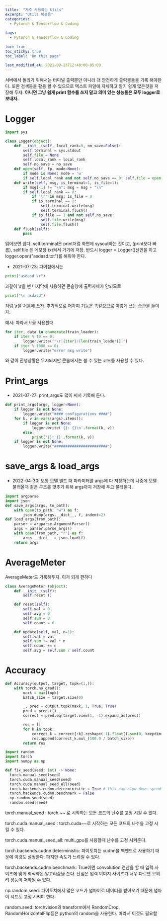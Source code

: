 ```yaml
---
title:  "자주 사용하는 Utils"
excerpt: "Utils 복붙용"
categories:
  - Pytorch & Tensorflow & Coding
  
tags:
  - Pytorch & Tensorflow & Coding
  
toc: true
toc_sticky: true
toc_label: "On this page"
    
last_modified_at: 2021-09-23T12:48:00-05:00
---
```


서버에서 돌리기 위해서는 터미널 출력뿐만 아니라 더 안전하게 출력물들을 기록 해야한다. 또한 검색등을 활용 할 수 있으므로 
텍스트 파일에 자세하고 알기 쉽게 많은것을 저장해 두자. **아니면 그냥 쉽게 print 함수를 쓰지 말고 의미 있는 성능들은 모두 logger로 보내자.** 

# Logger
```python
import sys

class Logger(object):
    def __init__(self, local_rank=0, no_save=False):
        self.terminal = sys.stdout
        self.file = None
        self.local_rank = local_rank
        self.no_save = no_save
    def open(self, fp, mode=None):
        if mode is None: mode = 'w'
        if self.local_rank and not self.no_save == 0: self.file = open(fp, mode)
    def write(self, msg, is_terminal=1, is_file=1):
        if msg[-1] != "\n": msg = msg + "\n"
        if self.local_rank == 0:
            if '\r' in msg: is_file = 0
            if is_terminal == 1:
                self.terminal.write(msg)
                self.terminal.flush()
            if is_file == 1 and not self.no_save:
                self.file.write(msg)
                self.file.flush()
    def flush(self): 
        pass
```
읽어보면 쉽다. self.terminal은 print처럼 화면에 sysout하는 것이고, (print보다 빠름), self.file 은 메모장 txt켜서 거기에 저장. 
반드시 logger = Logger()선언을 하고 logger.open("asdasd.txt")를 해줘야 한다. 

+ 2021-07-23: 파이참에서는 
```python
print("asdasd \r")
```
과같이 \r을 맨 마지막에 사용하면 콘솔창에 출력자체가 안되므로 

```python
print("\r asdasd")
```
처럼 \r을 처음에 쓰자. 추가적으로 어차피 기능은 똑같으므로 이렇게 쓰는 습관을 들이자. 

예시: 따라서 \r을 사용할때 
```python
for iter, data in enumerate(train_loader):
    if iter % 10 == 0:
        logger.write(f"\r[{iter}/{len(train_loader)}]")
    if iter % 1000 == 0:
        logger.write("error msg write")
```
와 같이 진행상황은 무시되지만 콘솔에서는 볼 수 있는 코드를 사용할 수 있다. 

# Print_args
+ 2021-07-27: print_args도 많이 써서 기록해 둔다.
```python
def print_args(args, logger=None):
    if logger is not None:
        logger.write("#### configurations ####")
    for k, v in vars(args).items():
        if logger is not None:
            logger.write('{}: {}\n'.format(k, v))
        else:
            print('{}: {}'.format(k, v))
    if logger is not None:
        logger.write("########################")
```


# save_args & load_args
+ 2022-04-30: 보통 모델 빌드 때 파라미터를 args에 다 저장하는데 나중에 모델 불러올때 같은 구조를 맞추기 위해 args까지 저장해 두고 불러온다.
```python
import argparse
import json
def save_args(args, to_path):
    with open(to_path, "w") as f:
        json.dump(args.__dict__, f, indent=2)
def load_args(from_path):
    parser = argparse.ArgumentParser()
    args = parser.parse_args()
    with open(from_path, "r") as f:
        args.__dict__ = json.load(f)
    return args    
```


# AverageMeter
AverageMeter도 기록해두자. 이거 되게 편하다
```python
class AverageMeter (object):
    def __init__(self):
        self.reset ()

    def reset(self):
        self.val = 0
        self.avg = 0
        self.sum = 0
        self.count = 0

    def update(self, val, n=1):
        self.val = val
        self.sum += val * n
        self.count += n
        self.avg = self.sum / self.count
```

# Accuracy
```python
def Accuracy(output, target, topk=(1,)):
    with torch.no_grad():
        maxk = max(topk)
        batch_size = target.size(0)

        _, pred = output.topk(maxk, 1, True, True)
        pred = pred.t()
        correct = pred.eq(target.view(1, -1).expand_as(pred))

        res = []
        for k in topk:
            correct_k = correct[:k].reshape(-1).float().sum(0, keepdim=True)
            res.append(correct_k.mul_(100.0 / batch_size))
        return res
```

```python
import random
import torch
import numpy as np

def fix_seed(seed: int) -> None:
  torch.manual_seed(seed)
  torch.cuda.manual_seed(seed)
  torch.cuda.manual_seed_all(seed)
  torch.backends.cudnn.deterministic = True # this can slow down speed
  torch.backends.cudnn.benchmark = False
  np.random.seed(seed)
  random.seed(seed)
```

torch.manual_seed : torch.~~ 로 시작하는 모든 코드의 난수를 고정 시킬 수 있다.

torch.cuda.manual_seed : torch.cuda~~로 시작하는 모든 코드의 나수를 고정 시킬 수 있다.

torch.cuda.manual_seed_all: multi_gpu를 사용할때 난수를 고정 시켜준다.

torch.backends.cudnn.deterministic: 파이토치는 cudnn을 백엔드로 사용하기 때문에 이것도 설정한다. 하지만 속도가 느려질 수 있다.

torch.backends.cudnn.benchmark: True이면 convolution 연산을 할 때 입력 사이즈에 맞게 최적화된 알고리즘을 쓴다. 단점은 입력 이미지 사이즈가 너무 다르면 오히려 성능이 저하될 수 있다.

np.random.seed: 파이토치에서 많은 코드가 넘파이로 데이터를 받아오기 때문에 넘파이 시드도 고정 시켜야 한다.

random.seed: torchvision의 transform에서 RandomCrop, RandomHorizontalFlip등은 python의 random을 사용한다. 따라서 이것도 필요함
